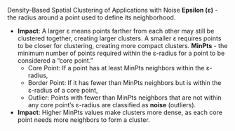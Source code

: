 Density-Based Spatial Clustering of Applications with Noise
**Epsilon (ε)** - the radius around a point used to define its neighborhood.
- **Impact**: A larger ε means points farther from each other may still be clustered together, creating larger clusters. A smaller ε requires points to be closer for clustering, creating more compact clusters.
**MinPts** - the minimum number of points required within the ε-radius for a point to be considered a “core point.”
    - Core Point: If a point has at least MinPts neighbors within the ε-radius, 
    - Border Point: If it has fewer than MinPts neighbors but is within the ε-radius of a core point, 
    - Outlier: Points with fewer than MinPts neighbors that are not within any core point’s ε-radius are classified as **noise** (outliers).
- **Impact**: Higher MinPts values make clusters more dense, as each core point needs more neighbors to form a cluster.